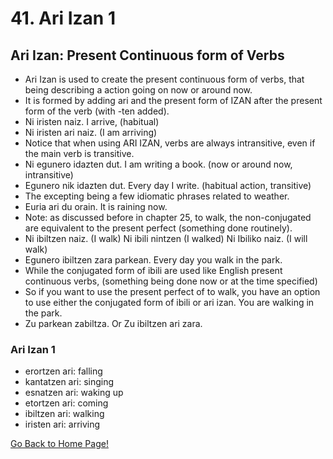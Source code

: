 # 41. Ari Izan 1

## Ari Izan: Present Continuous form of Verbs

*   Ari Izan is used to create the present continuous form of verbs, that being describing a action going on now or around now.
*   It is formed by adding ari and the present form of IZAN after the present form of the verb (with -ten added).
*   Ni iristen naiz. I arrive, (habitual)
*   Ni iristen ari naiz. (I am arriving)
*   Notice that when using ARI IZAN, verbs are always intransitive, even if the main verb is transitive.
*   Ni egunero idazten dut. I am writing a book. (now or around now, intransitive)
*   Egunero nik idazten dut. Every day I write. (habitual action, transitive)
*   The excepting being a few idiomatic phrases related to weather.
*   Euria ari du orain. It is raining now.
*   Note: as discussed before in chapter 25, to walk, the non-conjugated are equivalent to the present perfect (something done routinely).
*   Ni ibiltzen naiz. (I walk) Ni ibili nintzen (I walked) Ni Ibiliko naiz. (I will walk)
*   Egunero ibiltzen zara parkean. Every day you walk in the park.
*   While the conjugated form of ibili are used like English present continuous verbs, (something being done now or at the time specified)
*   So if you want to use the present perfect of to walk, you have an option to use either the conjugated form of ibili or ari izan. You are walking in the park.
*   Zu parkean zabiltza. Or Zu ibiltzen ari zara.

### Ari Izan 1

*   erortzen ari: falling
*   kantatzen ari: singing
*   esnatzen ari: waking up
*   etortzen ari: coming
*   ibiltzen ari: walking
*   iristen ari: arriving

[ Go Back to Home Page!](..)